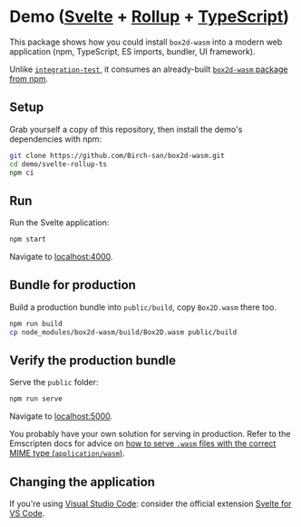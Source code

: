 # Demo ([Svelte](https://svelte.dev/) + [Rollup](https://rollupjs.org/guide/en/) + [TypeScript](https://www.typescriptlang.org/))

This package shows how you could install `box2d-wasm` into a modern web application (npm, TypeScript, ES imports, bundler, UI framework).

Unlike [`integration-test`](../../integration-test), it consumes an already-built [`box2d-wasm` package from npm](https://www.npmjs.com/package/box2d-wasm).

## Setup

Grab yourself a copy of this repository, then install the demo's dependencies with npm:

```bash
git clone https://github.com/Birch-san/box2d-wasm.git
cd demo/svelte-rollup-ts
npm ci
```

## Run

Run the Svelte application:

```bash
npm start
```

Navigate to [localhost:4000](http://localhost:4000).

## Bundle for production

Build a production bundle into `public/build`, copy `Box2D.wasm` there too.

```bash
npm run build
cp node_modules/box2d-wasm/build/Box2D.wasm public/build
```

## Verify the production bundle

Serve the `public` folder:

```bash
npm run serve
```

Navigate to [localhost:5000](http://localhost:5000).

You probably have your own solution for serving in production. Refer to the Emscripten docs for advice on [how to serve `.wasm` files with the correct MIME type (`application/wasm`)](https://emscripten.org/docs/compiling/WebAssembly.html#web-server-setup).

## Changing the application

If you're using [Visual Studio Code](https://code.visualstudio.com/): consider the official extension [Svelte for VS Code](https://marketplace.visualstudio.com/items?itemName=svelte.svelte-vscode).